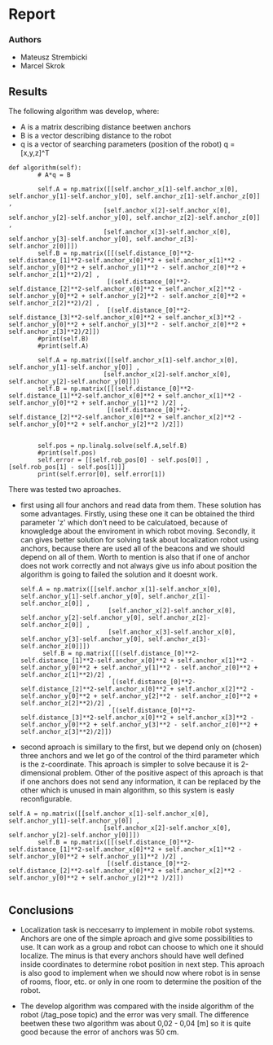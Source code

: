 # Report 

### Authors

- Mateusz Strembicki
- Marcel Skrok

## Results
The following algorithm was develop, where:
- A is a matrix describing distance beetwen anchors
- B is a vector describing distance to the robot
- q is a vector of searching parameters (position of the robot) q = [x,y,z]^T
```
def algorithm(self):
        # A*q = B

        self.A = np.matrix([[self.anchor_x[1]-self.anchor_x[0], self.anchor_y[1]-self.anchor_y[0], self.anchor_z[1]-self.anchor_z[0]] , 
                          [self.anchor_x[2]-self.anchor_x[0], self.anchor_y[2]-self.anchor_y[0], self.anchor_z[2]-self.anchor_z[0]] , 
                          [self.anchor_x[3]-self.anchor_x[0], self.anchor_y[3]-self.anchor_y[0], self.anchor_z[3]-self.anchor_z[0]]])
        self.B = np.matrix([[(self.distance_[0]**2-self.distance_[1]**2-self.anchor_x[0]**2 + self.anchor_x[1]**2 - self.anchor_y[0]**2 + self.anchor_y[1]**2 - self.anchor_z[0]**2 + self.anchor_z[1]**2)/2] ,
                           [(self.distance_[0]**2-self.distance_[2]**2-self.anchor_x[0]**2 + self.anchor_x[2]**2 - self.anchor_y[0]**2 + self.anchor_y[2]**2 - self.anchor_z[0]**2 + self.anchor_z[2]**2)/2] , 
                           [(self.distance_[0]**2-self.distance_[3]**2-self.anchor_x[0]**2 + self.anchor_x[3]**2 - self.anchor_y[0]**2 + self.anchor_y[3]**2 - self.anchor_z[0]**2 + self.anchor_z[3]**2)/2]])
        #print(self.B)
        #print(self.A)

        self.A = np.matrix([[self.anchor_x[1]-self.anchor_x[0], self.anchor_y[1]-self.anchor_y[0]] , 
                          [self.anchor_x[2]-self.anchor_x[0], self.anchor_y[2]-self.anchor_y[0]]])
        self.B = np.matrix([[(self.distance_[0]**2-self.distance_[1]**2-self.anchor_x[0]**2 + self.anchor_x[1]**2 - self.anchor_y[0]**2 + self.anchor_y[1]**2 )/2] ,
                           [(self.distance_[0]**2-self.distance_[2]**2-self.anchor_x[0]**2 + self.anchor_x[2]**2 - self.anchor_y[0]**2 + self.anchor_y[2]**2 )/2]])
        

        self.pos = np.linalg.solve(self.A,self.B)
        #print(self.pos)
        self.error = [[self.rob_pos[0] - self.pos[0]] , [self.rob_pos[1] - self.pos[1]]]
        print(self.error[0], self.error[1])

```

There was tested two aproaches.
- first using all four anchors and read data from them. These solution has some advantages. Firstly, using these one it can be obtained the third parameter 'z' which don't need to be calculatoed, because of knowgledge about the enviroment in which robot moving. Secondly, it can gives better solution for solving task about localization robot using anchors, because there are used all of the beacons and we should depend on all of them. Worth to mention is also that if one of anchor does not work correctly and not always give us info about position the algorithm is going to failed the solution and it doesnt work.
  ```
  self.A = np.matrix([[self.anchor_x[1]-self.anchor_x[0], self.anchor_y[1]-self.anchor_y[0], self.anchor_z[1]-self.anchor_z[0]] , 
                          [self.anchor_x[2]-self.anchor_x[0], self.anchor_y[2]-self.anchor_y[0], self.anchor_z[2]-self.anchor_z[0]] , 
                          [self.anchor_x[3]-self.anchor_x[0], self.anchor_y[3]-self.anchor_y[0], self.anchor_z[3]-self.anchor_z[0]]])
        self.B = np.matrix([[(self.distance_[0]**2-self.distance_[1]**2-self.anchor_x[0]**2 + self.anchor_x[1]**2 - self.anchor_y[0]**2 + self.anchor_y[1]**2 - self.anchor_z[0]**2 + self.anchor_z[1]**2)/2] ,
                           [(self.distance_[0]**2-self.distance_[2]**2-self.anchor_x[0]**2 + self.anchor_x[2]**2 - self.anchor_y[0]**2 + self.anchor_y[2]**2 - self.anchor_z[0]**2 + self.anchor_z[2]**2)/2] , 
                           [(self.distance_[0]**2-self.distance_[3]**2-self.anchor_x[0]**2 + self.anchor_x[3]**2 - self.anchor_y[0]**2 + self.anchor_y[3]**2 - self.anchor_z[0]**2 + self.anchor_z[3]**2)/2]])
  ```
- second aproach is simillary to the first, but we depend only on (chosen) three anchors and we let go of the control of the third parameter which is the z-coordinate. This aproach is simpler to solve because it is 2-dimensional problem. Other of the positive aspect of this aproach is that if one anchors does not send any information, it can be replaced by the other which is unused in main algorithm, so this system is easly reconfigurable.
```
self.A = np.matrix([[self.anchor_x[1]-self.anchor_x[0], self.anchor_y[1]-self.anchor_y[0]] , 
                          [self.anchor_x[2]-self.anchor_x[0], self.anchor_y[2]-self.anchor_y[0]]])
        self.B = np.matrix([[(self.distance_[0]**2-self.distance_[1]**2-self.anchor_x[0]**2 + self.anchor_x[1]**2 - self.anchor_y[0]**2 + self.anchor_y[1]**2 )/2] ,
                           [(self.distance_[0]**2-self.distance_[2]**2-self.anchor_x[0]**2 + self.anchor_x[2]**2 - self.anchor_y[0]**2 + self.anchor_y[2]**2 )/2]])
        
```

## Conclusions
- Localization task is neccesarry to implement in mobile robot systems. Anchors are one of the simple aproach and give some possibilities to use. It can work as a group and robot can choose to which one it should localize. The minus is that every anchors should have well defined inside coordinates to determine robot position in next step. This aproach is also good to implement when we should now where robot is in sense of rooms, floor, etc. or only in one room to determine the position of the robot. 

- The develop algorithm was compared with the inside algorithm of the robot (/tag_pose topic) and the error was very small. The difference beetwen these two algorithm was about 0,02 - 0,04 [m] so it is quite good because the error of anchors was 50 cm.  

